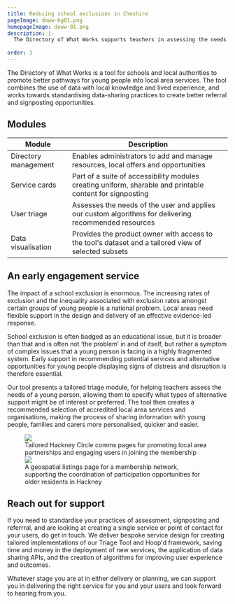 ```yaml
---
title: Reducing school exclusions in Cheshire 
pageImage: doww-bg01.png
homepageImage: doww-01.png
description: |-
  The Directory of What Works supports teachers in assessing the needs of young people at risk of exclusion, creating better pathways into the most appropriate services. The directory is a customised version of our Triage Tool for Cheshire County Council and Social Finance. 
  
order: 3
---
```


The Directory of What Works is a tool for schools and local authorities to promote better pathways for young people into local area services. The tool combines the use of data with local knowledge and lived experience, and works towards standardising data-sharing practices to create better referral and signposting opportunities.

<section>
  <h2>Modules</h2>
  <table>
    <thead>
      <tr>
<th>Module</th>
        <th>Description</th>
      </tr>
    </thead>
    <tbody>
      <tr>
        <td>Directory management</td>
        <td>Enables administrators to add and manage resources, local offers and opportunities</td>
      </tr>
       <tr>
        <td>Service cards</td>
        <td>Part of a suite of accessibility modules creating uniform, sharable and printable content for signposting</td>
      </tr>
      <tr>
        <td>User triage</td>
        <td>Assesses the needs of the user and applies our custom algorithms for delivering recommended resources</td>
      </tr>
      <tr>
        <td>Data visualisation</td>
        <td>Provides the product owner with access to the tool's dataset and a tailored view of selected subsets</td>
      </tr>
    </tbody>
  </table>
</section>

An early engagement service
---------------------------------------------------------------------------------------------------------------------------------
The impact of a school exclusion is enormous. The increasing rates of exclusion and the inequality associated with exclusion rates amongst certain groups of young people is a national problem. Local areas need flexible support in the design and delivery of an effective evidence-led response. 

School exclusion is often badged as an educational issue, but it is broader than that and is often not ‘the problem’ in and of itself, but rather a symptom of complex issues that a young person is facing in a highly fragmented system. Early support in recommending potential services and alternative opportunities for young people displaying signs of distress and disruption is therefore essential. 

Our tool presents a tailored triage module, for helping teachers assess the needs of a young person, allowing them to specify what types of alternative support might be of interest or preferred. The tool then creates a recommended selection of accredited local area services and organisations, making the process of sharing information with young people, families and carers more personalised, quicker and easier. 

<figure>
  <img src="{{ '/static/images/use-cases/hackney-circle-uc-01.png' | url }}" />
  <figcaption>
    Tailored Hackney Circle comms pages for promoting local area partnerships and engaging users in joining the membership
  </figcaption>
   <img src="{{ '/static/images/use-cases/customengagement-02.png' | url }}" />
  <figcaption>
    A geospatial listings page for a membership network, supporting the coordination of participation opportunities for older residents in Hackney
  </figcaption>
</figure>

Reach out for support
---------------------------------------------------------------------------------------------------------------------------------
If you need to standardise your practices of assessment, signposting and referrral, and are looking at creating a single service or point of contact for your users, do get in touch. We deliver bespoke service design for creating tailored implementations of our Triage Tool and Hoop'd framework, saving time and money in the deployment of new services, the application of data sharing APIs, and the creation of algorithms for improving user experience and outcomes. 

Whatever stage you are at in either delivery or planning, we can support you in delivering the right service for you and your users and look forward to hearing from you. 

